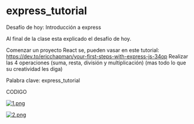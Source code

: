 # express_tutorial

Desafío  de hoy: Introducción a express

 Al final de la clase esta explicado el desafío de hoy. 

 Comenzar un proyecto React se, pueden vasar en este tutorial: https://dev.to/ericchapman/your-first-steps-with-express-js-34op
 Realizar las 4 operaciones (suma, resta, división y multiplicación) (mas todo lo que su creatividad les diga)

  Palabra clave: express_tutorial
  
  CODIGO
  
  [![1.png](https://i.postimg.cc/4NvXgWB5/1.png)](https://postimg.cc/gn0CyH9X)
  
  [![2.png](https://i.postimg.cc/WpgvG9Lv/2.png)](https://postimg.cc/grzQdH2S)
  
  

